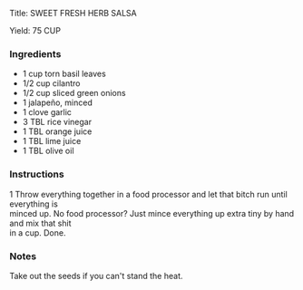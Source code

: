 <!DOCTYPE HTML PUBLIC "-//W3C//DTD HTML 4.0 Transitional//EN">
<html>
  <head>
  <title>SWEET FRESH HERB SALSA</title><link rel='stylesheet' href='style.css' type='text/css'><meta http-equiv="Content-Style-Stype" content="text/css">
     <meta http-equiv="Content-Type" content="text/html;charset=utf-8">
     </head><body><div class="recipe" itemscope itemtype="http://schema.org/Recipe"><div class='header'><p class="title"><span class="label">Title:</span> <span itemprop="name">SWEET FRESH HERB SALSA</span></p>
<p class="yields"><span class="label">Yield:</span> <span itemprop="recipeYield">75 CUP</span></p>
</div><div class="ing"><h3>Ingredients</h3><ul class="ing"><li class="ing" itemprop="ingredients">1 cup torn basil leaves </li>
<li class="ing" itemprop="ingredients">1/2 cup cilantro </li>
<li class="ing" itemprop="ingredients">1/2 cup sliced green onions </li>
<li class="ing" itemprop="ingredients">1 jalapeño, minced </li>
<li class="ing" itemprop="ingredients">1 clove garlic </li>
<li class="ing" itemprop="ingredients">3 TBL rice vinegar </li>
<li class="ing" itemprop="ingredients">1 TBL orange juice </li>
<li class="ing" itemprop="ingredients">1 TBL lime juice </li>
<li class="ing" itemprop="ingredients">1 TBL olive oil </li>
</ul>
</div>
<div class="instructions"><h3 class="Instructions">Instructions</h3><div itemprop="recipeInstructions"><p>1 Throw everything together in a food processor and let that bitch run until everything is<br>minced up. No food processor? Just mince everything up extra tiny by hand and mix that shit<br>in a cup. Done.</p></div></div><div class="modifications"><h3 class="Notes">Notes</h3><p>Take out the seeds if you can't stand the heat.</p></div></div>

</body>
</html>